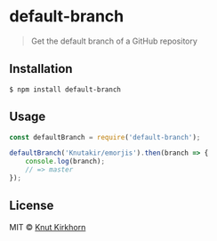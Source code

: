 # default-branch
> Get the default branch of a GitHub repository

## Installation
```
$ npm install default-branch
```

## Usage
```js
const defaultBranch = require('default-branch');

defaultBranch('Knutakir/emorjis').then(branch => {
    console.log(branch);
    // => master
});
```

## License
MIT © [Knut Kirkhorn](LICENSE)